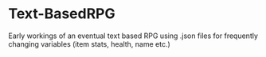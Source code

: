 # Text-BasedRPG
Early workings of an eventual text based RPG using .json files for frequently changing variables (item stats, health, name etc.)
